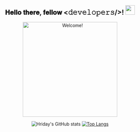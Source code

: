 <div align="center">
<h2> 𝐇𝐞𝐥𝐥𝐨 𝐭𝐡𝐞𝐫𝐞, 𝐟𝐞𝐥𝐥𝐨𝐰 <𝚍𝚎𝚟𝚎𝚕𝚘𝚙𝚎𝚛𝚜/>! <img src="https://github.com/ABSphreak/HridayAg0102/blob/master/gifs/Hi.gif" width="30px"></h2>
</div>

<div align="center" width="50">

<img src="https://i.imgur.com/dTYwdG1.gif" alt="Welcome!" width="300"/>

</div>

<div align="center">



![Hriday's GitHub stats](https://github-readme-stats.vercel.app/api?username=HridayAg0102&show_icons=true&theme=radical)
[![Top Langs](https://github-readme-stats.vercel.app/api/top-langs/?username=HridayAg0102&show_icons=true&theme=radical)](https://github.com/HridayAg0102/github-readme-stats)

